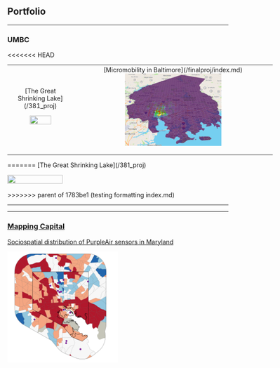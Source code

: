 ## Portfolio

---

### UMBC

<<<<<<< HEAD
<div id="image-table" style="text-align: center; vertical-align: middle;">
    <table style="height:120%;width:120%;">
        <tr>
        <td>
            [The Great Shrinking Lake](/381_proj) <br/>
            <p><a href="/381_proj"><img src="381_proj/images/true_color.gif" width = "60%" height = "70%"/></a></p>
        </td>
        <td>
            [Micromobility in Baltimore](/finalproj/index.md) <br/>
            <img src="finalproj/images/Screenshot 2022-05-09 131724.png" width = "50%" height = "50%"/>
            </a></p>
        </td>
        </tr>
    </table>
</div>
=======
[The Great Shrinking Lake](/381_proj)
<p><a href="/381_proj">
<img src="381_proj/images/true_color.gif" width = "50%" height = "50%"/>
</a></p>
>>>>>>> parent of 1783be1 (testing formatting index.md)

---
---

### [Mapping Capital](https://mapping.capital)

[Sociospatial distribution of PurpleAir sensors in Maryland](/dss/purple.md) <br/>
<p><a href="/finalproj/index.md"><img src="images/it worked MHI.png?raw=true" width = "50%" height = "50%"/></a></p>

